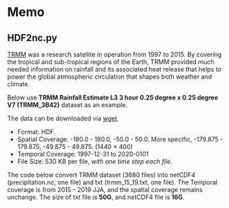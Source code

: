 # Memo
## HDF2nc.py
[TRMM](https://gpm.nasa.gov/missions/trmm) was a research satellite in operation from 1997 to 2015. By covering the tropical and sub-tropical regions of the Earth, TRMM provided much needed information on rainfall and its associated heat release that helps to power the global atmospheric circulation that shapes both weather and climate.

Below use **TRMM Rainfall Estimate L3 3 hour 0.25 degree x 0.25 degree V7 (TRMM_3B42)** dataset as an example.

The data can be downloaded via [wget](https://disc.gsfc.nasa.gov/datasets/TRMM_3B42_7/summary).

+ Format: HDF
+ Spatial Coverage: -180.0 - 180.0, -50.0 - 50.0. More specific, -179.875 - 179.875, -49.875 - 49.875. (1440 $\times$ 400)
+ Temporal Coverage: 1997-12-31 to 2020-0101
+ File Size: 530 KB per file, *with one time step each file*.

The code below convert TRMM dataset (3680 files) into netCDF4 (precipitation.nc, one file) and txt (trmm_15_19.txt, one file). The Temporal coverage is from 2015 - 2019 JJA, and the spatial coverage remains unchange. The size of txt file is **50G**, and netCDF4 file is **16G**.
